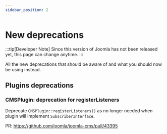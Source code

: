 ```yaml
---
sidebar_position: 2
---
```


# New deprecations

:::tip[Developer Note]
  Since this version of Joomla has not been released yet, this page can change anytime.
:::

All the new deprecations that should be aware of and what you should now be using instead.

## Plugins deprecations

### CMSPlugin: deprecation for registerListeners

Deprecate `CMSPlugin::registerListeners()` as no longer needed when plugin will implement `SubscriberInterface`.

PR: https://github.com/joomla/joomla-cms/pull/43395
